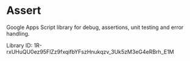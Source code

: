 # Assert
Google Apps Script library for debug, assertions, unit testing and error handling.

Library ID: 1R-rxUHuQU0ez95FlZz9fxqifbYFszHnukqzv_3Uk5zM3eG4eRBrh_E1M
